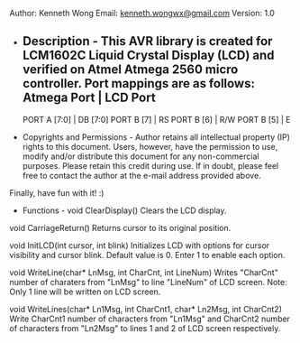 Author:		Kenneth Wong
Email:		kenneth.wongwx@gmail.com
Version:	1.0

- Description -
This AVR library is created for LCM1602C Liquid Crystal 
Display (LCD) and verified on Atmel Atmega 2560 micro 
controller. Port mappings are as follows:
	Atmega Port		| LCD Port
	-------------------------------
	PORT A [7:0]	| DB [7:0]
	PORT B [7]		| RS
	PORT B [6]		| R/W
	PORT B [5]		| E

- Copyrights and Permissions -
Author retains all intellectual property (IP) rights to this 
document. Users, however, have the permission to use, modify 
and/or distribute this document for any non-commercial 
purposes. Please retain this credit during use. If in doubt, 
please feel free to contact the author at the e-mail address 
provided above.
 
 Finally, have fun with it! :)
	
- Functions -
void ClearDisplay()
Clears the LCD display.

void CarriageReturn()
Returns cursor to its original position.

void InitLCD(int cursor, int blink)
Initializes LCD with options for cursor visibility and
cursor blink. Default value is 0. Enter 1 to enable each 
option.

void WriteLine(char* LnMsg, int CharCnt, int LineNum)
Writes "CharCnt" number of charaters from "LnMsg" to line 
"LineNum" of LCD screen.
Note: Only 1 line will be written on LCD screen.

void WriteLines(char* Ln1Msg, int CharCnt1,
		char* Ln2Msg, int CharCnt2)
Write CharCnt1 number of characters from "Ln1Msg" and 
CharCnt2 number of characters from "Ln2Msg" to lines 1
and 2 of LCD screen respectively.
